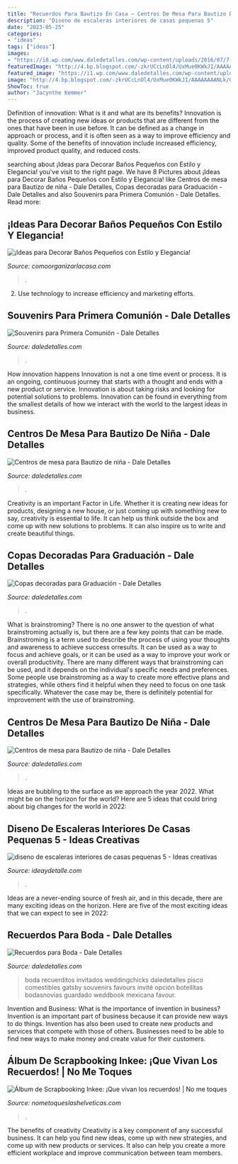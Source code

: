 ```yaml
---
title: "Recuerdos Para Bautizo En Casa ~ Centros De Mesa Para Bautizo De Niña"
description: "Diseno de escaleras interiores de casas pequenas 5"
date: "2023-05-25"
categories:
- "ideas"
tags: ["ideas"]
images:
- "https://i0.wp.com/www.daledetalles.com/wp-content/uploads/2016/07/7-3.jpg"
featuredImage: "http://4.bp.blogspot.com/-zkrUCcLnOl4/UxMue0KWkJI/AAAAAAAANLk/Gtz29LfQwGg/s1600/inkee3.jpg"
featured_image: "https://i1.wp.com/www.daledetalles.com/wp-content/uploads/2016/07/centro-de-mesa-para-bautizo5.jpg"
image: "http://4.bp.blogspot.com/-zkrUCcLnOl4/UxMue0KWkJI/AAAAAAAANLk/Gtz29LfQwGg/s1600/inkee3.jpg"
ShowToc: true
author: "Jacynthe Kemmer"
---
```



Definition of innovation: What is it and what are its benefits?
Innovation is the process of creating new ideas or products that are different from the ones that have been in use before. It can be defined as a change in approach or process, and it is often seen as a way to improve efficiency and quality. Some of the benefits of innovation include increased efficiency, improved product quality, and reduced costs.

	

		
searching about ¡Ideas para Decorar Baños Pequeños con Estilo y Elegancia! you've visit to the right page. We have 8 Pictures about ¡Ideas para Decorar Baños Pequeños con Estilo y Elegancia! like Centros de mesa para Bautizo de niña - Dale Detalles, Copas decoradas para Graduación - Dale Detalles and also Souvenirs para Primera Comunión - Dale Detalles. Read more:
		
    
## ¡Ideas Para Decorar Baños Pequeños Con Estilo Y Elegancia!

<img loading=lazy src="https://comoorganizarlacasa.com/wp-content/uploads/2017/09/ideas-para-decorar-banos-pequenos-16.jpg" onerror="this.onerror=null;this.src='https://tse2.mm.bing.net/th?id=OIP.xR3JLqVv0mSD__9_GElvQgHaJ4&amp;pid=15.1';" alt="¡Ideas para Decorar Baños Pequeños con Estilo y Elegancia!">

_Source: comoorganizarlacasa.com_

>. 

	

2. Use technology to increase efficiency and marketing efforts.

    
## Souvenirs Para Primera Comunión - Dale Detalles

<img loading=lazy src="https://i0.wp.com/www.daledetalles.com/wp-content/uploads/2017/09/recuerdos-de-comunion7.jpg?resize=500%2C669" onerror="this.onerror=null;this.src='https://tse2.mm.bing.net/th?id=OIP.pl8G8x9nLTSNhbk-QfIvgQHaJ6&amp;pid=15.1';" alt="Souvenirs para Primera Comunión - Dale Detalles">

_Source: daledetalles.com_

>. 

	

How innovation happens
Innovation is not a one time event or process. It is an ongoing, continuous journey that starts with a thought and ends with a new product or service. Innovation is about taking risks and looking for potential solutions to problems. Innovation can be found in everything from the smallest details of how we interact with the world to the largest ideas in business.

    
## Centros De Mesa Para Bautizo De Niña - Dale Detalles

<img loading=lazy src="https://i0.wp.com/www.daledetalles.com/wp-content/uploads/2016/07/7-3.jpg" onerror="this.onerror=null;this.src='https://tse1.mm.bing.net/th?id=OIP.bN3Va7Jq1PqS1q3BQNN9EAHaJ4&amp;pid=15.1';" alt="Centros de mesa para Bautizo de niña - Dale Detalles">

_Source: daledetalles.com_

>. 

	

Creativity is an important Factor in Life. Whether it is creating new ideas for products, designing a new house, or just coming up with something new to say, creativity is essential to life. It can help us think outside the box and come up with new solutions to problems. It can also inspire us to write and create beautiful things.

    
## Copas Decoradas Para Graduación - Dale Detalles

<img loading=lazy src="https://i1.wp.com/www.daledetalles.com/wp-content/uploads/2016/04/copa-para-graduacion.jpg" onerror="this.onerror=null;this.src='https://tse3.mm.bing.net/th?id=OIP.CZR3Y778h1apvrGlqONE-gHaLH&amp;pid=15.1';" alt="Copas decoradas para Graduación - Dale Detalles">

_Source: daledetalles.com_

>. 

	

What is brainstroming?
There is no one answer to the question of what brainstroming actually is, but there are a few key points that can be made. Brainstroming is a term used to describe the process of using your thoughts and awareness to achieve success orresults. It can be used as a way to focus and achieve goals, or it can be used as a way to improve your work or overall productivity. There are many different ways that brainstroming can be used, and it depends on the individual's specific needs and preferences. Some people use brainstroming as a way to create more effective plans and strategies, while others find it helpful when they need to focus on one task specifically. Whatever the case may be, there is definitely potential for improvement with the use of brainstroming.

    
## Centros De Mesa Para Bautizo De Niña - Dale Detalles

<img loading=lazy src="https://i1.wp.com/www.daledetalles.com/wp-content/uploads/2016/07/centro-de-mesa-para-bautizo5.jpg" onerror="this.onerror=null;this.src='https://tse1.mm.bing.net/th?id=OIP.M8QYSI2N1za1UFlloKAImgHaJ4&amp;pid=15.1';" alt="Centros de mesa para Bautizo de niña - Dale Detalles">

_Source: daledetalles.com_

>. 

	

Ideas are bubbling to the surface as we approach the year 2022. What might be on the horizon for the world? Here are 5 ideas that could bring about big changes for the world in 2022:

    
## Diseno De Escaleras Interiores De Casas Pequenas 5 - Ideas Creativas

<img loading=lazy src="https://ideaydetalle.com/wp-content/uploads/2019/01/diseno-de-escaleras-interiores-de-casas-pequenas-5.jpg" onerror="this.onerror=null;this.src='https://tse3.mm.bing.net/th?id=OIP.AU6pe8szIOVGmwlZ-KVrGQHaLH&amp;pid=15.1';" alt="diseno de escaleras interiores de casas pequenas 5 - Ideas creativas">

_Source: ideaydetalle.com_

>. 

	

Ideas are a never-ending source of fresh air, and in this decade, there are many exciting ideas on the horizon. Here are five of the most exciting ideas that we can expect to see in 2022: 

    
## Recuerdos Para Boda - Dale Detalles

<img loading=lazy src="https://i0.wp.com/www.daledetalles.com/wp-content/uploads/2016/07/recuerdos-para-boda18.jpg" onerror="this.onerror=null;this.src='https://tse4.mm.bing.net/th?id=OIP.vpR0Uqz0rqae2IPb64_WWgAAAA&amp;pid=15.1';" alt="Recuerdos para Boda - Dale Detalles">

_Source: daledetalles.com_

>boda recuerditos invitados weddingchicks daledetalles pisco comestibles gatsby souvenirs favours invité opción botellitas bodasnovias guardado weddbook mexicana favour. 

	

Invention and Business: What is the importance of invention in business?
Invention is an important part of business because it can provide new ways to do things. Invention has also been used to create new products and services that compete with those of others. Businesses need to be able to find new ways to make money and create value for their customers.

    
## Álbum De Scrapbooking Inkee: ¡Que Vivan Los Recuerdos! | No Me Toques

<img loading=lazy src="http://4.bp.blogspot.com/-zkrUCcLnOl4/UxMue0KWkJI/AAAAAAAANLk/Gtz29LfQwGg/s1600/inkee3.jpg" onerror="this.onerror=null;this.src='https://tse1.mm.bing.net/th?id=OIP.3aMZJQ4DemZ2BbLSpDWSxQHaFN&amp;pid=15.1';" alt="Álbum de Scrapbooking Inkee: ¡Que vivan los recuerdos! | No me toques">

_Source: nometoqueslashelveticas.com_

>. 

	

The benefits of creativity
Creativity is a key component of any successful business. It can help you find new ideas, come up with new strategies, and come up with new products or services. It also can help you create a more efficient workplace and improve communication between team members.

